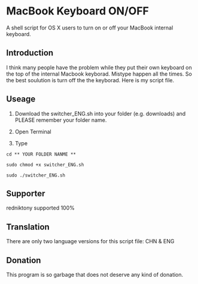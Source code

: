 # MacBook Keyboard ON/OFF
A shell script for OS X users to turn on or off your MacBook internal keyboard.
## Introduction

I think many people have the problem while they put their own keyboard on the top of the internal Macbook keyborad.
Mistype happen all the times. So the best soulution is turn off the the keyborad. Here is my script file.

## Useage

1. Download the switcher_ENG.sh into your folder (e.g. downloads) and PLEASE remember your folder name.

2. Open Terminal 

3. Type
```script
cd ** YOUR FOLDER NANME **
```

```script
sudo chmod +x switcher_ENG.sh
```

```script
sudo ./switcher_ENG.sh
```

## Supporter

redniktony supported 100%

## Translation

There are only two language versions for this script file: CHN & ENG

## Donation
This program is so garbage that does not deserve any kind of donation.
